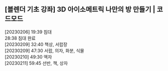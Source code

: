 
## [블렌더 기초 강좌] 3D 아이소메트릭 나만의 방 만들기 | 코드모드  
[20230206] 19:39  침대  
28:38 침대 완료  
[20230209] 32:40 책상, 서랍장  
[20230209] 47:30 서랍, 의자, 화분, 식물  
[20230210] 49:30 액자  
[20230211] 59:45 선반, 책, 상자  